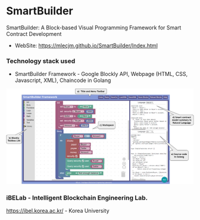 # SmartBuilder
SmartBuilder: A Block-based Visual Programming Framework for Smart Contract Development
- WebSite: https://mlecjm.github.io/SmartBuilder/Index.html

### Technology stack used

- SmartBuilder Framework - Google Blockly API, Webpage (HTML, CSS, Javascript, XML), Chaincode in Golang

![SmartBuilder User Interface](https://github.com/mlecjm/SmartBuilder/blob/main/assets/img/SmartBuilder.png)

### iBELab - Intelligent Blockchain Engineering Lab.
https://ibel.korea.ac.kr/  -  Korea University
